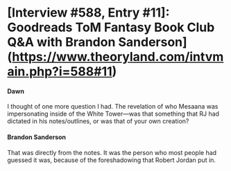 # [Interview #588, Entry #11]: Goodreads ToM Fantasy Book Club Q&A with Brandon Sanderson](https://www.theoryland.com/intvmain.php?i=588#11)

#### Dawn

I thought of one more question I had. The revelation of who Mesaana was impersonating inside of the White Tower—was that something that RJ had dictated in his notes/outlines, or was that of your own creation?

#### Brandon Sanderson

That was directly from the notes. It was the person who most people had guessed it was, because of the foreshadowing that Robert Jordan put in.

